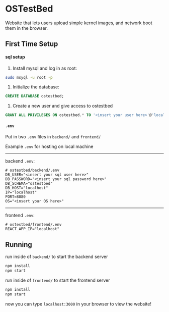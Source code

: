 # OSTestBed

Website that lets users upload simple kernel images, and network boot them in the browser.

## First Time Setup

#### sql setup

1. Install mysql and log in as root: 
```sh
sudo msyql -u root -p
```

1. Initialize the database: 
```sql
CREATE DATABASE ostestbed;
``` 

1. Create a new user and give access to ostestbed
```sql
GRANT ALL PRIVILEGES ON ostestbed.* TO '<insert your user here>'@'localhost' IDENTIFIED BY '<insert your password here>';
````

#### `.env`

Put in two `.env` files in `backend/` and `frontend/`

Example `.env` for hosting on local machine

---

backend `.env`:

```
# ostestbed/backend/.env
DB_USER="<insert your sql user here>"
DB_PASSWORD="<insert your sql password here>"
DB_SCHEMA="ostestbed"
DB_HOST="localhost"
IP="localhost"
PORT=8080
OS="<insert your OS here>"
```

---

frontend `.env`:

```
# ostestbed/frontend/.env
REACT_APP_IP="localhost"
```

## Running

run inside of `backend/` to start the backend server
```sh
npm install
npm start
```

run inside of `frontend/` to start the frontend server
```sh
npm install
npm start
```

now you can type `localhost:3000` in your browser to view the website!

